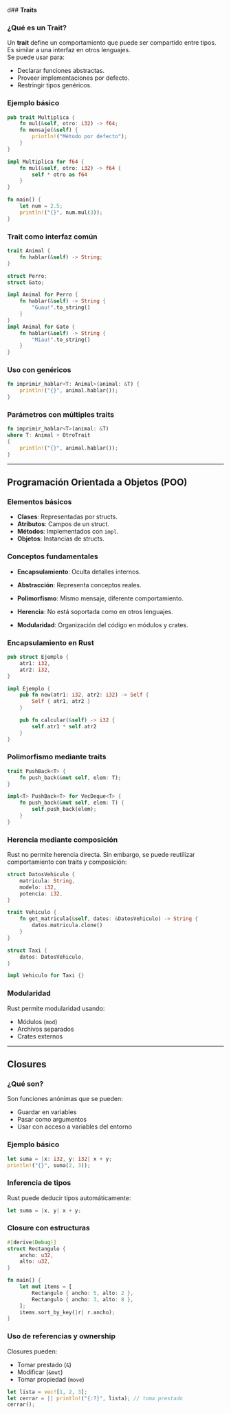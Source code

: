 d## **Traits**

### ¿Qué es un Trait?
Un **trait** define un comportamiento que puede ser compartido entre tipos. Es similar a una interfaz en otros lenguajes.  
Se puede usar para:

- Declarar funciones abstractas.
- Proveer implementaciones por defecto.
- Restringir tipos genéricos.

### Ejemplo básico
```rust
pub trait Multiplica {
    fn mul(&self, otro: i32) -> f64;
    fn mensaje(&self) {
        println!("Método por defecto");
    }
}

impl Multiplica for f64 {
    fn mul(&self, otro: i32) -> f64 {
        self * otro as f64
    }
}

fn main() {
    let num = 2.5;
    println!("{}", num.mul(3));
}
```
### Trait como interfaz común
```rust
trait Animal {
    fn hablar(&self) -> String;
}

struct Perro;
struct Gato;

impl Animal for Perro {
    fn hablar(&self) -> String {
        "Guau!".to_string()
    }
}
impl Animal for Gato {
    fn hablar(&self) -> String {
        "Miau!".to_string()
    }
}
```
### Uso con genéricos
```rust
fn imprimir_hablar<T: Animal>(animal: &T) {
    println!("{}", animal.hablar());
}
```

### Parámetros con múltiples traits
```rust
fn imprimir_hablar<T>(animal: &T)
where T: Animal + OtroTrait
{
    println!("{}", animal.hablar());
}
```

---
## **Programación Orientada a Objetos (POO)**
### Elementos básicos
- **Clases**: Representadas por structs.
- **Atributos**: Campos de un struct.
- **Métodos**: Implementados con `impl`.
- **Objetos**: Instancias de structs.

### Conceptos fundamentales

- **Encapsulamiento**: Oculta detalles internos.
    
- **Abstracción**: Representa conceptos reales.
    
- **Polimorfismo**: Mismo mensaje, diferente comportamiento.
    
- **Herencia**: No está soportada como en otros lenguajes.
    
- **Modularidad**: Organización del código en módulos y crates.
    

### Encapsulamiento en Rust

```rust
pub struct Ejemplo {
    atr1: i32,
    atr2: i32,
}

impl Ejemplo {
    pub fn new(atr1: i32, atr2: i32) -> Self {
        Self { atr1, atr2 }
    }

    pub fn calcular(&self) -> i32 {
        self.atr1 * self.atr2
    }
}
```

### Polimorfismo mediante traits

```rust
trait PushBack<T> {
    fn push_back(&mut self, elem: T);
}

impl<T> PushBack<T> for VecDeque<T> {
    fn push_back(&mut self, elem: T) {
        self.push_back(elem);
    }
}
```

### Herencia mediante composición

Rust no permite herencia directa. Sin embargo, se puede reutilizar comportamiento con traits y composición:

```rust
struct DatosVehiculo {
    matricula: String,
    modelo: i32,
    potencia: i32,
}

trait Vehiculo {
    fn get_matricula(&self, datos: &DatosVehiculo) -> String {
        datos.matricula.clone()
    }
}

struct Taxi {
    datos: DatosVehiculo,
}

impl Vehiculo for Taxi {}
```

### Modularidad

Rust permite modularidad usando:
- Módulos (`mod`)
- Archivos separados
- Crates externos

---

## **Closures**

### ¿Qué son?
Son funciones anónimas que se pueden:
- Guardar en variables
- Pasar como argumentos
- Usar con acceso a variables del entorno
### Ejemplo básico

```rust
let suma = |x: i32, y: i32| x + y;
println!("{}", suma(2, 3));
```

### Inferencia de tipos
Rust puede deducir tipos automáticamente:

```rust
let suma = |x, y| x + y;
```

### Closure con estructuras

```rust
#[derive(Debug)]
struct Rectangulo {
    ancho: u32,
    alto: u32,
}

fn main() {
    let mut items = [
        Rectangulo { ancho: 5, alto: 2 },
        Rectangulo { ancho: 3, alto: 8 },
    ];
    items.sort_by_key(|r| r.ancho);
}
```

### Uso de referencias y ownership

Closures pueden:
- Tomar prestado (`&`)
- Modificar (`&mut`)
- Tomar propiedad (`move`)

```rust
let lista = vec![1, 2, 3];
let cerrar = || println!("{:?}", lista); // toma prestado
cerrar();
```

